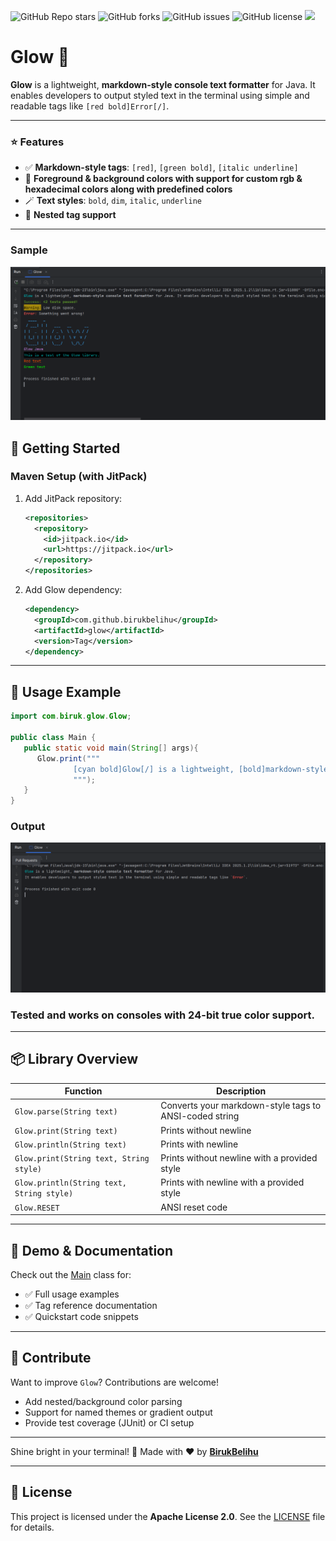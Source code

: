 ![GitHub Repo stars](https://img.shields.io/github/stars/BirukBelihu/Glow)
![GitHub forks](https://img.shields.io/github/forks/BirukBelihu/Glow)
![GitHub issues](https://img.shields.io/github/issues/BirukBelihu/Glow)
![GitHub license](https://img.shields.io/github/license/BirukBelihu/Glow)
[![](https://jitpack.io/v/birukbelihu/Glow.svg)](https://jitpack.io/#birukbelihu/Glow)

# Glow 🌈

**Glow** is a lightweight, **markdown-style console text formatter** for Java. It enables developers to output styled text in the terminal using simple and readable tags like `[red bold]Error[/]`.

---

### ⭐ Features

- ✅ **Markdown-style tags**: `[red]`, `[green bold]`, `[italic underline]`
- 🎨 **Foreground & background colors with support for custom rgb & hexadecimal colors along with predefined colors**
- 🪄 **Text styles**: `bold`, `dim`, `italic`, `underline`
- 🔄 **Nested tag support**

---

### Sample

![Glow](images/sample_1.png)

## 🚀 Getting Started

### Maven Setup (with JitPack)

1. Add JitPack repository:
   ```xml
   <repositories>
     <repository>
       <id>jitpack.io</id>
       <url>https://jitpack.io</url>
     </repository>
   </repositories>
   ```

2. Add Glow dependency:
   ```xml
   <dependency>
     <groupId>com.github.birukbelihu</groupId>
     <artifactId>glow</artifactId>
     <version>Tag</version>
   </dependency>
   ```
---

## 🧩 Usage Example

```java
import com.biruk.glow.Glow;

public class Main {
   public static void main(String[] args){
      Glow.print("""
              [cyan bold]Glow[/] is a lightweight, [bold]markdown-style console text formatter[/] for Java. \nIt enables developers to output styled text in the terminal using simple and readable tags like `[red bold]Error[/]`.
              """);
   }
}

```

### Output
![Glow](images/sample_2.png)


### Tested and works on consoles with 24-bit true color support.

---

## 📦 Library Overview
| Function                                  | Description                                            |
|-------------------------------------------|--------------------------------------------------------|
| `Glow.parse(String text)`                 | Converts your markdown-style tags to ANSI-coded string |
| `Glow.print(String text)`                 | Prints without newline                                 |
| `Glow.println(String text)`               | Prints with newline                                    |
| `Glow.print(String text, String style)`   | Prints without newline with a provided style           |
| `Glow.println(String text, String style)` | Prints with newline with a provided style              |
| `Glow.RESET`                              | ANSI reset code                                        |
---

## 📄 Demo & Documentation

Check out the [Main](https://github.com/birukbelihu/Glow/blob/master/src/main/java/Main.java) class for:
- ✅ Full usage examples  
- ✅ Tag reference documentation  
- ✅ Quickstart code snippets  

---

## 🙌 Contribute

Want to improve `Glow`? Contributions are welcome!  
- Add nested/background color parsing  
- Support for named themes or gradient output  
- Provide test coverage (JUnit) or CI setup  

---

Shine bright in your terminal! 🚀 
Made with ❤️ by **[BirukBelihu](https://github.com/birukbelihu)**

---

## 📄 License

This project is licensed under the **Apache License 2.0**. See the [LICENSE](LICENSE) file for details.